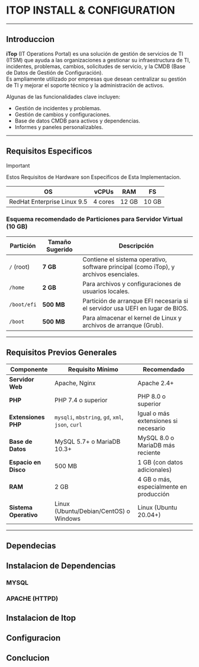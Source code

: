 
# ITOP INSTALL & CONFIGURATION

---

## Introduccion

**iTop** (IT Operations Portal) es una solución de gestión de servicios de TI (ITSM) que ayuda a las organizaciones a gestionar su infraestructura de TI, incidentes, problemas, cambios, solicitudes de servicio, y la CMDB (Base de Datos de Gestión de Configuración).  
Es ampliamente utilizado por empresas que desean centralizar su gestión de TI y mejorar el soporte técnico y la administración de activos.  

Algunas de las funcionalidades clave incluyen:  
- Gestión de incidentes y problemas.  
- Gestión de cambios y configuraciones.  
- Base de datos CMDB para activos y dependencias.  
- Informes y paneles personalizables.  

---

## Requisitos Especificos

> [!IMPORTANT]  
> Estos Requisitos de Hardware son Especificos de Esta Implementacion.
>
>| **OS**                      |**vCPUs**| **RAM**  | **FS** |
>|-----------------------------|---------|----------|--------|
>| RedHat Enterprise Linux 9.5 | 4 cores | 12 GB    | 10 GB  |
>
>
>### **Esquema recomendado de Particiones para Servidor Virtual (10 GB)**  
>
> | **Partición** | **Tamaño Sugerido** | **Descripción**                                                                        |
>|----------------|---------------------|----------------------------------------------------------------------------------------|
>| `/` (root)     | **7 GB**            | Contiene el sistema operativo, software principal (como iTop), y archivos esenciales.  |
>| `/home`        | **2 GB**            | Para archivos y configuraciones de usuarios locales.                                   |
>| `/boot/efi`    | **500 MB**          | Partición de arranque EFI necesaria si el servidor usa UEFI en lugar de BIOS.          |
>| `/boot`        | **500 MB**          | Para almacenar el kernel de Linux y archivos de arranque (Grub).                       |



---



## Requisitos Previos Generales 

| **Componente**         | **Requisito Mínimo**                          | **Recomendado**                          |
|------------------------|----------------------------------------------|------------------------------------------|
| **Servidor Web**       | Apache, Nginx                                | Apache 2.4+                              |
| **PHP**                | PHP 7.4 o superior                           | PHP 8.0 o superior                       |
| **Extensiones PHP**    | `mysqli`, `mbstring`, `gd`, `xml`, `json`, `curl` | Igual o más extensiones si necesario    |
| **Base de Datos**      | MySQL 5.7+ o MariaDB 10.3+                   | MySQL 8.0 o MariaDB más reciente         |
| **Espacio en Disco**   | 500 MB                                       | 1 GB (con datos adicionales)             |
| **RAM**                | 2 GB                                         | 4 GB o más, especialmente en producción  |
| **Sistema Operativo**  | Linux (Ubuntu/Debian/CentOS) o Windows       | Linux (Ubuntu 20.04+)                    |

---


## Dependecias



## Instalacion de Dependencias


### MYSQL


### APACHE (HTTPD)


## Instalacion de Itop


## Configuracion


## Conclucion

